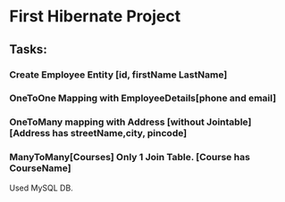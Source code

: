 # First Hibernate Project

## Tasks:
### Create Employee Entity [id, firstName LastName]
### OneToOne Mapping with EmployeeDetails[phone and email]
### OneToMany mapping with Address [without Jointable] [Address has streetName,city, pincode]
### ManyToMany[Courses] Only 1 Join Table. [Course has CourseName]

Used MySQL DB.
